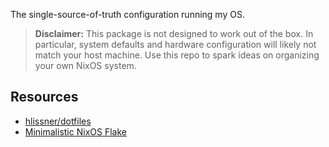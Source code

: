 The single-source-of-truth configuration running my OS.

> **Disclaimer:** This package is not designed to work out of the box. In 
> particular, system defaults and hardware configuration will likely not
> match your host machine. Use this repo to spark ideas on organizing your
> own NixOS system.

## Resources

+ [hlissner/dotfiles](https://github.com/hlissner/dotfiles)
+ [Minimalistic NixOS Flake](https://github.com/colemickens/nixos-flake-example)
